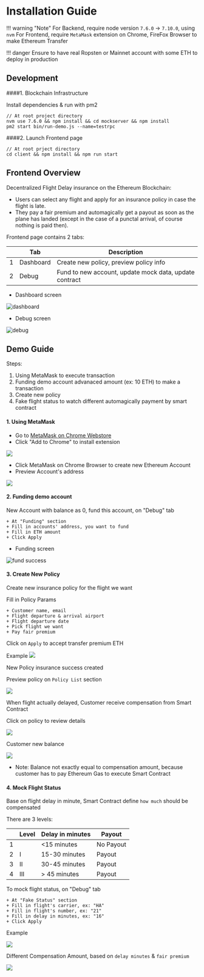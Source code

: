# Installation Guide

!!! warning "Note"
    For Backend, require node version `7.6.0` -> `7.10.0`, using `nvm`
    For Frontend, require `MetaMask` extension on Chrome, FireFox Browser to make Ethereum Transfer

!!! danger
    Ensure to have real Ropsten or Mainnet account with some ETH to deploy in production
    
## Development

####1. Blockchain Infrastructure

Install dependencies & run with pm2

    // At root project directory
    nvm use 7.6.0 && npm install && cd mockserver && npm install
    pm2 start bin/run-demo.js --name=testrpc

####2. Launch Frontend page

    // At root prject directory
    cd client && npm install && npm run start
      
## Frontend Overview
Decentralized Flight Delay insurance on the Ethereum Blockchain:

+ Users can select any flight and apply for an insurance policy in case the flight is late.
+ They pay a fair premium and automagically get a payout as soon as the plane has landed
  (except in the case of a punctal arrival, of course nothing is paid then).


Frontend page contains 2 tabs:

|   | Tab       | Description                                            |
|---|-----------|--------------------------------------------------------|
| 1 | Dashboard | Create new policy, preview policy info                 |
| 2 | Debug     | Fund to new account, update mock data, update contract |


+ Dashboard screen

![dashboard](images/blockchain-flightdelay/blockchain-flightdelay/dashboard-2018-03-11_110408.png)

+ Debug screen

![debug](images/blockchain-flightdelay/blockchain-flightdelay/debug-page-2018-03-11_110427.png)


## Demo Guide
Steps:

1. Using MetaMask to execute transaction
2. Funding demo account advanaced amount (ex: 10 ETH) to make a transaction
3. Create new policy
4. Fake flight status to watch different automagically payment by smart contract

#### 1. Using MetaMask

+ Go to [MetaMask on Chrome Webstore](https://goo.gl/GjRmQS)
+ Click "Add to Chrome" to install extension

![](images/blockchain-flightdelay/install-metamask-2018-03-11_121640.png)

+ Click MetaMask on Chrome Browser to create new Ethereum Account
+ Preview Account's address

![](images/blockchain-flightdelay/review-account-address-2018-03-11_122042.png)


#### 2. Funding demo account
New Account with balance as 0, fund this account, on "Debug" tab

    + At "Funding" section
    + Fill in accounts' address, you want to fund
    + Fill in ETH amount
    + Click Apply

+ Funding screen

![fund success](images/blockchain-flightdelay/fund-new-account-2018-03-11_122508.png)

#### 3. Create New Policy
Create new insurance policy for the flight we want

Fill in Policy Params

    + Customer name, email
    + Flight departure & arrival airport
    + Flight departure date
    + Pick flight we want
    + Pay fair premium
    
Click on `Apply` to accept transfer premium ETH

Example
![](images/blockchain-flightdelay/create-new-policy-2018-03-11_123519.png)

New Policy insurance success created

Preview policy on `Policy List` section

![](images/blockchain-flightdelay/policy-2018-03-11_124033.png)

When flight actually delayed, Customer receive compensation from Smart Contract

Click on policy to review details

![](images/blockchain-flightdelay/policy-compensation-2018-03-11_124604.png)

Customer new balance

![](images/blockchain-flightdelay/new-balance-2018-03-11_125140.png)

+ Note: Balance not exactly equal to compensation amount, because customer has to pay Ethereum Gas to execute Smart Contract


#### 4. Mock Flight Status
Base on flight delay in minute, Smart Contract define `how much` should be compensated

There are 3 levels:

|   | Level | Delay in minutes | Payout    |
|---|-------|------------------|-----------|
| 1 |       | <15   minutes    | No Payout |
| 2 | I     | 15-30 minutes    | Payout    |
| 3 | II    | 30-45 minutes    | Payout    |
| 4 | III   | > 45  minutes    | Payout    |


To mock flight status, on "Debug" tab

	+ At "Fake Status" section
	+ Fill in flight's carrier, ex: "HA"
	+ Fill in flight's number, ex: "21"
	+ Fill in delay in minutes, ex: "16"
	+ Click Apply
	
Example

![](images/blockchain-flightdelay/mock-flight-delay-2018-03-11_130108.png)

Different Compensation Amount, based on `delay minutes` & `fair premium`

![](images/blockchain-flightdelay/different-compensation-2018-03-11_131249.png)
